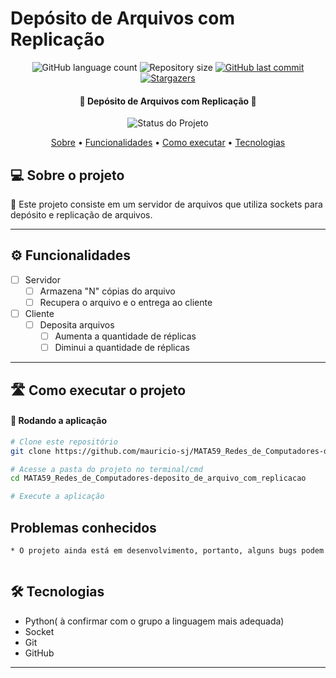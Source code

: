 # Depósito de Arquivos com Replicação

<p align="center">
  <img alt="GitHub language count" src="https://img.shields.io/github/languages/count/mauricio-sj/MATA59_Redes_de_Computadores-deposito_de_arquivo_com_replicacao?color=%2304D361">
  <img alt="Repository size" src="https://img.shields.io/github/repo-size/mauricio-sj/MATA59_Redes_de_Computadores-deposito_de_arquivo_com_replicacao">
  <a href="https://github.com/mauricio-sj/MATA59_Redes_de_Computadores-deposito_de_arquivo_com_replicacao/commits/main">
    <img alt="GitHub last commit" src="https://img.shields.io/github/last-commit/mauricio-sj/MATA59_Redes_de_Computadores-deposito_de_arquivo_com_replicacao">
  </a>
  <a href="https://github.com/mauricio-sj/MATA59_Redes_de_Computadores-deposito_de_arquivo_com_replicacao/stargazers">
    <img alt="Stargazers" src="https://img.shields.io/github/stars/mauricio-sj/MATA59_Redes_de_Computadores-deposito_de_arquivo_com_replicacao?style=social">
  </a>
</p>


<h4 align="center"> 
	🚧 Depósito de Arquivos com Replicação 🚧
</h4>

<p align="center">
	<img alt="Status do Projeto" src="https://img.shields.io/badge/STATUS-Em_Progresso-blue">
</p>

<p align="center">
 <a href="#-sobre-o-projeto">Sobre</a> •
 <a href="#-Funcionalidades">Funcionalidades</a> •
 <a href="#-como-executar-o-projeto">Como executar</a> • 
 <a href="#-tecnologias">Tecnologias</a>
</p>

## 💻 Sobre o projeto

📄 Este projeto consiste em um servidor de arquivos que utiliza sockets para depósito e replicação de arquivos.

---

## ⚙️ Funcionalidades

- [ ] Servidor
  - [ ] Armazena "N" cópias do arquivo
  - [ ] Recupera o arquivo e o entrega ao cliente

- [ ] Cliente
  - [ ] Deposita arquivos
    - [ ] Aumenta a quantidade de réplicas
    - [ ] Diminui a quantidade de réplicas

---

## 🛣️ Como executar o projeto

#### 🎲 Rodando a aplicação

```bash
# Clone este repositório
git clone https://github.com/mauricio-sj/MATA59_Redes_de_Computadores-deposito_de_arquivo_com_replicacao.git

# Acesse a pasta do projeto no terminal/cmd
cd MATA59_Redes_de_Computadores-deposito_de_arquivo_com_replicacao

# Execute a aplicação

```
## Problemas conhecidos
```bash
* O projeto ainda está em desenvolvimento, portanto, alguns bugs podem ser encontrados.



```
## 🛠 Tecnologias

* Python( à confirmar com o grupo a linguagem mais adequada)
* Socket
* Git
* GitHub
---
